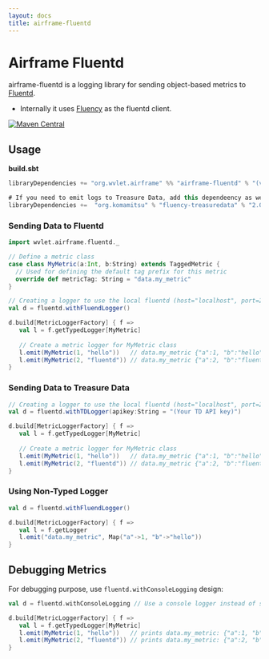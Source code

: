 ```yaml
--- 
layout: docs
title: airframe-fluentd
---
```


# Airframe Fluentd

airframe-fluentd is a logging library for sending object-based metrics to [Fluentd](https://www.fluentd.org/).

- Internally it uses [Fluency](https://github.com/komamitsu/fluency) as the fluentd client.

[![Maven Central](https://maven-badges.herokuapp.com/maven-central/org.wvlet.airframe/airframe-fluentd_2.12/badge.svg)](https://maven-badges.herokuapp.com/maven-central/org.wvlet.airframe/airframe-fluentd_2.12/)


## Usage

__build.sbt__
```scala
libraryDependencies += "org.wvlet.airframe" %% "airframe-fluentd" % "(version)"

# If you need to emit logs to Treasure Data, add this dependeency as well:
libraryDependencies +=  "org.komamitsu" % "fluency-treasuredata" % "2.0.0"
```

### Sending Data to Fluentd

```scala
import wvlet.airframe.fluentd._

// Define a metric class
case class MyMetric(a:Int, b:String) extends TaggedMetric {
  // Used for defining the default tag prefix for this metric 
  override def metricTag: String = "data.my_metric"
}

// Creating a logger to use the local fluentd (host="localhost", port=24224) 
val d = fluentd.withFluendLogger()

d.build[MetricLoggerFactory] { f =>
   val l = f.getTypedLogger[MyMetric]
   
   // Create a metric logger for MyMetric class
   l.emit(MyMetric(1, "hello"))   // data.my_metric {"a":1, "b":"hello"}
   l.emit(MyMetric(2, "fluentd")) // data.my_metric {"a":2, "b":"fluentd"}
}
```

### Sending Data to Treasure Data

```Scala
// Creating a logger to use the local fluentd (host="localhost", port=24224) 
val d = fluentd.withTDLogger(apikey:String = "(Your TD API key)")

d.build[MetricLoggerFactory] { f =>
   val l = f.getTypedLogger[MyMetric]
   
   // Create a metric logger for MyMetric class
   l.emit(MyMetric(1, "hello"))   // data.my_metric {"a":1, "b":"hello"}
   l.emit(MyMetric(2, "fluentd")) // data.my_metric {"a":2, "b":"fluentd"}
}
```

### Using Non-Typed Logger

```scala
val d = fluentd.withFluendLogger()

d.build[MetricLoggerFactory] { f =>
   val l = f.getLogger
   l.emit("data.my_metric", Map("a"->1, "b"->"hello"))
}
```

## Debugging Metrics

For debugging purpose, use `fluentd.withConsoleLogging` design:

```scala
val d = fluentd.withConsoleLogging // Use a console logger instead of sending logs to Fluentd

d.build[MetricLoggerFactory] { f =>
   val l = f.getTypedLogger[MyMetric]
   l.emit(MyMetric(1, "hello"))   // prints data.my_metric: {"a":1, "b":"hello"}
   l.emit(MyMetric(2, "fluentd")) // prints data.my_metric: {"a":2, "b":"fluentd"}
}
```



